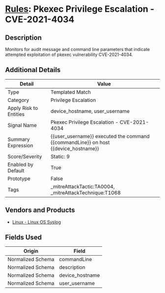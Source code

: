 # [Rules](README.md): Pkexec Privilege Escalation - CVE-2021-4034

## Description
Monitors for audit message and command line parameters that indicate attempted exploitation of pkexec vulnerability CVE-2021-4034.

## Additional Details
|Detail|Value|
|----|----|
|Type|Templated Match|
|Category|Privilege Escalation|
|Apply Risk to Entities|device_hostname, user_username|
|Signal Name|Pkexec Privilege Escalation - CVE-2021-4034|
|Summary Expression|{{user_username}} executed the command {{commandLine}} on host {{device_hostname}}|
|Score/Severity|Static: 9|
|Enabled by Default|True|
|Prototype|False|
|Tags|_mitreAttackTactic:TA0004, _mitreAttackTechnique:T1068|
## Vendors and Products
- [Linux - Linux OS Syslog](../products/0e20c932-d992-4bd4-b276-c15119ca5c0b.md)


## Fields Used

|Origin|Field|
|----|----|
|Normalized Schema|commandLine|
|Normalized Schema|description|
|Normalized Schema|device_hostname|
|Normalized Schema|user_username|


